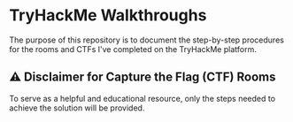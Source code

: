 # TryHackMe Walkthroughs
The purpose of this repository is to document the step-by-step procedures for the rooms and CTFs I've completed on the TryHackMe platform.
## ⚠️ Disclaimer for Capture the Flag (CTF) Rooms
To serve as a helpful and educational resource, only the steps needed to achieve the solution will be provided.
